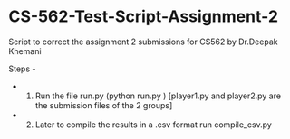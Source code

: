 # CS-562-Test-Script-Assignment-2
Script to correct the assignment 2 submissions for CS562 by Dr.Deepak Khemani

Steps - 
- 1.  Run the file run.py (python run.py <player1> <player2>) [player1.py and player2.py are the submission files of the 2 groups]
- 2.  Later to compile the results in a .csv format run compile_csv.py
